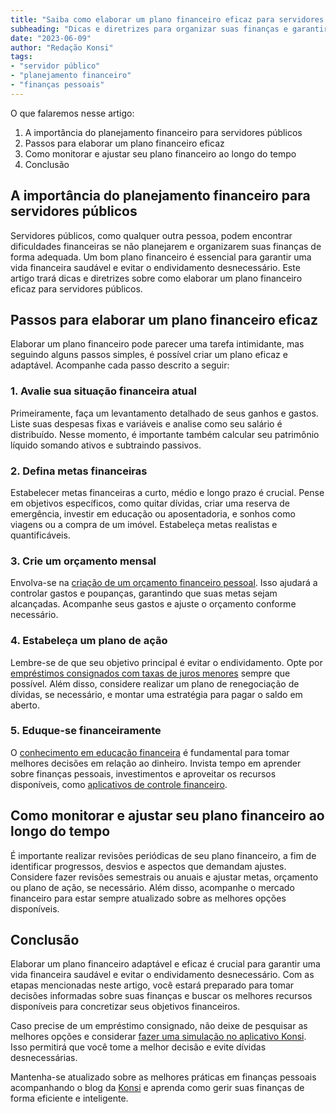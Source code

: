 ```yaml
---
title: "Saiba como elaborar um plano financeiro eficaz para servidores públicos"
subheading: "Dicas e diretrizes para organizar suas finanças e garantir uma vida financeira saudável"
date: "2023-06-09"
author: "Redação Konsi"
tags:
- "servidor público"
- "planejamento financeiro"
- "finanças pessoais"
---
```


O que falaremos nesse artigo:

1. A importância do planejamento financeiro para servidores públicos
2. Passos para elaborar um plano financeiro eficaz
3. Como monitorar e ajustar seu plano financeiro ao longo do tempo
4. Conclusão

## A importância do planejamento financeiro para servidores públicos

Servidores públicos, como qualquer outra pessoa, podem encontrar dificuldades financeiras se não planejarem e organizarem suas finanças de forma adequada. Um bom plano financeiro é essencial para garantir uma vida financeira saudável e evitar o endividamento desnecessário. Este artigo trará dicas e diretrizes sobre como elaborar um plano financeiro eficaz para servidores públicos.

## Passos para elaborar um plano financeiro eficaz

Elaborar um plano financeiro pode parecer uma tarefa intimidante, mas seguindo alguns passos simples, é possível criar um plano eficaz e adaptável. Acompanhe cada passo descrito a seguir:

### 1. Avalie sua situação financeira atual

Primeiramente, faça um levantamento detalhado de seus ganhos e gastos. Liste suas despesas fixas e variáveis e analise como seu salário é distribuído. Nesse momento, é importante também calcular seu patrimônio líquido somando ativos e subtraindo passivos.

### 2. Defina metas financeiras

Estabelecer metas financeiras a curto, médio e longo prazo é crucial. Pense em objetivos específicos, como quitar dívidas, criar uma reserva de emergência, investir em educação ou aposentadoria, e sonhos como viagens ou a compra de um imóvel. Estabeleça metas realistas e quantificáveis.

### 3. Crie um orçamento mensal

Envolva-se na [criação de um orçamento financeiro pessoal](../como-criar-e-seguir-um-oramento-financeiro-pessoal-para-servidores-pblicos.md). Isso ajudará a controlar gastos e poupanças, garantindo que suas metas sejam alcançadas. Acompanhe seus gastos e ajuste o orçamento conforme necessário.

### 4. Estabeleça um plano de ação

Lembre-se de que seu objetivo principal é evitar o endividamento. Opte por [empréstimos consignados com taxas de juros menores](../5-motivos-para-escolher-o-credito-consignado-publico.md) sempre que possível. Além disso, considere realizar um plano de renegociação de dívidas, se necessário, e montar uma estratégia para pagar o saldo em aberto.

### 5. Eduque-se financeiramente

O [conhecimento em educação financeira](../a-importncia-da-educao-financeira-para-servidores-pblicos-e-como-implement-la-em-sua-vida.md) é fundamental para tomar melhores decisões em relação ao dinheiro. Invista tempo em aprender sobre finanças pessoais, investimentos e aproveitar os recursos disponíveis, como [aplicativos de controle financeiro](../aplicativo-de-controle-financeiro-confira-otimas-opcoes.md).

## Como monitorar e ajustar seu plano financeiro ao longo do tempo

É importante realizar revisões periódicas de seu plano financeiro, a fim de identificar progressos, desvios e aspectos que demandam ajustes. Considere fazer revisões semestrais ou anuais e ajustar metas, orçamento ou plano de ação, se necessário. Além disso, acompanhe o mercado financeiro para estar sempre atualizado sobre as melhores opções disponíveis.

## Conclusão

Elaborar um plano financeiro adaptável e eficaz é crucial para garantir uma vida financeira saudável e evitar o endividamento desnecessário. Com as etapas mencionadas neste artigo, você estará preparado para tomar decisões informadas sobre suas finanças e buscar os melhores recursos disponíveis para concretizar seus objetivos financeiros.

Caso precise de um empréstimo consignado, não deixe de pesquisar as melhores opções e considerar [fazer uma simulação no aplicativo Konsi](https://konsi.com.br/app). Isso permitirá que você tome a melhor decisão e evite dívidas desnecessárias.

Mantenha-se atualizado sobre as melhores práticas em finanças pessoais acompanhando o blog da [Konsi](https://konsi.com.br/postagens) e aprenda como gerir suas finanças de forma eficiente e inteligente.